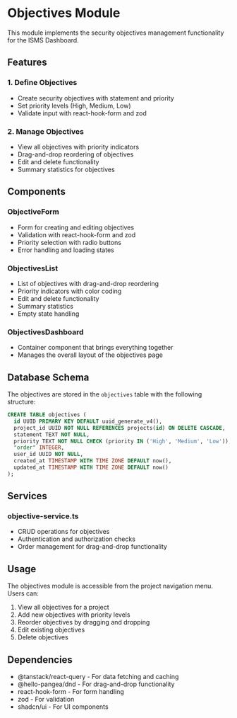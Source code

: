 # Objectives Module

This module implements the security objectives management functionality for the ISMS Dashboard.

## Features

### 1. Define Objectives
- Create security objectives with statement and priority
- Set priority levels (High, Medium, Low)
- Validate input with react-hook-form and zod

### 2. Manage Objectives
- View all objectives with priority indicators
- Drag-and-drop reordering of objectives
- Edit and delete functionality
- Summary statistics for objectives

## Components

### ObjectiveForm
- Form for creating and editing objectives
- Validation with react-hook-form and zod
- Priority selection with radio buttons
- Error handling and loading states

### ObjectivesList
- List of objectives with drag-and-drop reordering
- Priority indicators with color coding
- Edit and delete functionality
- Summary statistics
- Empty state handling

### ObjectivesDashboard
- Container component that brings everything together
- Manages the overall layout of the objectives page

## Database Schema

The objectives are stored in the `objectives` table with the following structure:

```sql
CREATE TABLE objectives (
  id UUID PRIMARY KEY DEFAULT uuid_generate_v4(),
  project_id UUID NOT NULL REFERENCES projects(id) ON DELETE CASCADE,
  statement TEXT NOT NULL,
  priority TEXT NOT NULL CHECK (priority IN ('High', 'Medium', 'Low')),
  "order" INTEGER,
  user_id UUID NOT NULL,
  created_at TIMESTAMP WITH TIME ZONE DEFAULT now(),
  updated_at TIMESTAMP WITH TIME ZONE DEFAULT now()
);
```

## Services

### objective-service.ts
- CRUD operations for objectives
- Authentication and authorization checks
- Order management for drag-and-drop functionality

## Usage

The objectives module is accessible from the project navigation menu. Users can:

1. View all objectives for a project
2. Add new objectives with priority levels
3. Reorder objectives by dragging and dropping
4. Edit existing objectives
5. Delete objectives

## Dependencies

- @tanstack/react-query - For data fetching and caching
- @hello-pangea/dnd - For drag-and-drop functionality
- react-hook-form - For form handling
- zod - For validation
- shadcn/ui - For UI components
